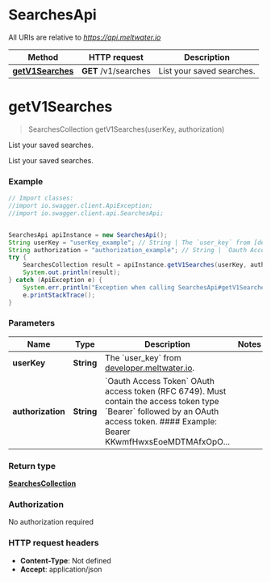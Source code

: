 # SearchesApi

All URIs are relative to *https://api.meltwater.io*

Method | HTTP request | Description
------------- | ------------- | -------------
[**getV1Searches**](SearchesApi.md#getV1Searches) | **GET** /v1/searches | List your saved searches.


<a name="getV1Searches"></a>
# **getV1Searches**
> SearchesCollection getV1Searches(userKey, authorization)

List your saved searches.

List your saved searches.

### Example
```java
// Import classes:
//import io.swagger.client.ApiException;
//import io.swagger.client.api.SearchesApi;


SearchesApi apiInstance = new SearchesApi();
String userKey = "userKey_example"; // String | The `user_key` from [developer.meltwater.io](https://developer.meltwater.io/admin/applications/).
String authorization = "authorization_example"; // String | `Oauth Access Token`    OAuth access token (RFC 6749). Must contain the access token type `Bearer`  followed by an OAuth access token.    #### Example:        Bearer KKwmfHwxsEoeMDTMAfxOpO...
try {
    SearchesCollection result = apiInstance.getV1Searches(userKey, authorization);
    System.out.println(result);
} catch (ApiException e) {
    System.err.println("Exception when calling SearchesApi#getV1Searches");
    e.printStackTrace();
}
```

### Parameters

Name | Type | Description  | Notes
------------- | ------------- | ------------- | -------------
 **userKey** | **String**| The &#x60;user_key&#x60; from [developer.meltwater.io](https://developer.meltwater.io/admin/applications/). |
 **authorization** | **String**| &#x60;Oauth Access Token&#x60;    OAuth access token (RFC 6749). Must contain the access token type &#x60;Bearer&#x60;  followed by an OAuth access token.    #### Example:        Bearer KKwmfHwxsEoeMDTMAfxOpO... |

### Return type

[**SearchesCollection**](SearchesCollection.md)

### Authorization

No authorization required

### HTTP request headers

 - **Content-Type**: Not defined
 - **Accept**: application/json

